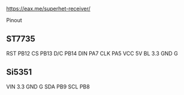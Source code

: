 https://eax.me/superhet-receiver/

Pinout

ST7735
---------------
RST        PB12
CS         PB13
D/C        PB14
DIN        PA7
CLK        PA5
VCC        5V
BL         3.3
GND        G

Si5351
---------------
VIN        3.3
GND        G
SDA        PB9
SCL        PB8